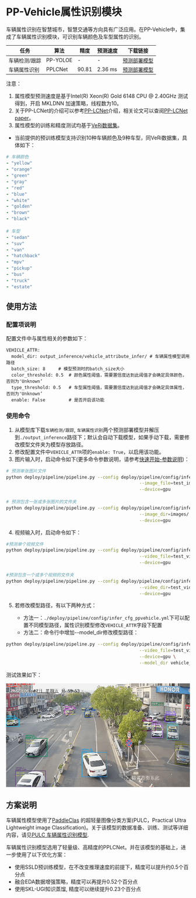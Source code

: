 
# PP-Vehicle属性识别模块

车辆属性识别在智慧城市，智慧交通等方向具有广泛应用。在PP-Vehicle中，集成了车辆属性识别模块，可识别车辆颜色及车型属性的识别。

| 任务 | 算法 | 精度 | 预测速度 | 下载链接|
|-----------|------|-----------|----------|---------------|
| 车辆检测/跟踪 | PP-YOLOE | - | - | [预测部署模型](https://bj.bcebos.com/v1/paddledet/models/pipeline/mot_ppyoloe_l_36e_ppvehicle.zip) |
| 车辆属性识别 | PPLCNet | 90.81 | 2.36 ms | [预测部署模型](https://bj.bcebos.com/v1/paddledet/models/pipeline/vehicle_attribute_model.zip) |


注意：
1. 属性模型预测速度是基于Intel(R) Xeon(R) Gold 6148 CPU @ 2.40GHz 测试得到，开启 MKLDNN 加速策略，线程数为10。
2. 关于PP-LCNet的介绍可以参考[PP-LCNet](https://github.com/PaddlePaddle/PaddleClas/blob/release/2.4/docs/zh_CN/models/PP-LCNet.md)介绍，相关论文可以查阅[PP-LCNet paper](https://arxiv.org/abs/2109.15099)。
3. 属性模型的训练和精度测试均基于[VeRi数据集](https://www.v7labs.com/open-datasets/veri-dataset)。


- 当前提供的预训练模型支持识别10种车辆颜色及9种车型，同VeRi数据集，具体如下：

```yaml
# 车辆颜色
- "yellow"
- "orange"
- "green"
- "gray"
- "red"
- "blue"
- "white"
- "golden"
- "brown"
- "black"

# 车型
- "sedan"
- "suv"
- "van"
- "hatchback"
- "mpv"
- "pickup"
- "bus"
- "truck"
- "estate"
```

## 使用方法

### 配置项说明

配置文件中与属性相关的参数如下：
```
VEHICLE_ATTR:
  model_dir: output_inference/vehicle_attribute_infer/ # 车辆属性模型调用路径
  batch_size: 8     # 模型预测时的batch_size大小
  color_threshold: 0.5  # 颜色属性阈值，需要置信度达到此阈值才会确定具体颜色，否则为'Unknown‘
  type_threshold: 0.5   # 车型属性阈值，需要置信度达到此阈值才会确定具体属性，否则为'Unknown‘
  enable: False         # 是否开启该功能
```

### 使用命令

1. 从模型库下载`车辆检测/跟踪`, `车辆属性识别`两个预测部署模型并解压到`./output_inference`路径下；默认会自动下载模型，如果手动下载，需要修改模型文件夹为模型存放路径。
2. 修改配置文件中`VEHICLE_ATTR`项的`enable: True`，以启用该功能。
3. 图片输入时，启动命令如下(更多命令参数说明，请参考[快速开始-参数说明](./PPVehicle_QUICK_STARTED.md))：

```bash
# 预测单张图片文件
python deploy/pipeline/pipeline.py --config deploy/pipeline/config/infer_cfg_ppvehicle.yml \
                                                   --image_file=test_image.jpg \
                                                   --device=gpu

# 预测包含一张或多张图片的文件夹
python deploy/pipeline/pipeline.py --config deploy/pipeline/config/infer_cfg_ppvehicle.yml \
                                                   --image_dir=images/ \
                                                   --device=gpu
```

4. 视频输入时，启动命令如下：

```bash
#预测单个视频文件
python deploy/pipeline/pipeline.py --config deploy/pipeline/config/infer_cfg_ppvehicle.yml \
                                                   --video_file=test_video.mp4 \
                                                   --device=gpu

#预测包含一个或多个视频的文件夹
python deploy/pipeline/pipeline.py --config deploy/pipeline/config/infer_cfg_ppvehicle.yml \
                                                   --video_dir=test_videos/ \
                                                   --device=gpu
```

5. 若修改模型路径，有以下两种方式：

    - 方法一：`./deploy/pipeline/config/infer_cfg_ppvehicle.yml`下可以配置不同模型路径，属性识别模型修改`VEHICLE_ATTR`字段下配置
    - 方法二：命令行中增加--model_dir修改模型路径：

```bash
python deploy/pipeline/pipeline.py --config deploy/pipeline/config/infer_cfg_ppvehicle.yml \
                                                   --video_file=test_video.mp4 \
                                                   --device=gpu \
                                                   --model_dir vehicle_attr=output_inference/vehicle_attribute_infer
```

测试效果如下：

<div width="1000" align="center">
  <img src="../images/vehicle_attribute.gif"/>
</div>

## 方案说明
车辆属性模型使用了[PaddleClas](https://github.com/PaddlePaddle/PaddleClas) 的超轻量图像分类方案(PULC，Practical Ultra Lightweight image Classification)。关于该模型的数据准备、训练、测试等详细内容，请见[PULC 车辆属性识别模型](https://github.com/PaddlePaddle/PaddleClas/blob/release/2.4/docs/zh_CN/PULC/PULC_vehicle_attribute.md).

车辆属性识别模型选用了轻量级、高精度的PPLCNet。并在该模型的基础上，进一步使用了以下优化方案：

- 使用SSLD预训练模型，在不改变推理速度的前提下，精度可以提升约0.5个百分点
- 融合EDA数据增强策略，精度可以再提升0.52个百分点
- 使用SKL-UGI知识蒸馏, 精度可以继续提升0.23个百分点
